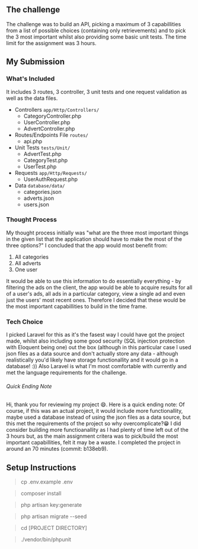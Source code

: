 
## The challenge 

The challenge was to build an API, picking a maximum of 3 capabillities from a list of possible choices (containing only retrievements) and to pick the 3 most important whilst also providing some basic unit tests. The time limit for the assignment was 3 hours.

## My Submission 

### What's Included   

It includes 3 routes, 3 controller, 3 unit tests and one request validation as well as the data files. 

* Controllers `app/Http/Controllers/`
    * CategoryController.php
    * UserController.php
    * AdvertController.php
* Routes/Endpoints File `routes/`
    * api.php
* Unit Tests `tests/Unit/`
    * AdvertTest.php
    * CategoryTest.php
    * UserTest.php
* Requests `app/Http/Requests/`
    * UserAuthRequest.php
* Data `database/data/`
    * categories.json
    * adverts.json
    * users.json

### Thought Process

My thought process initially was "what are the three most important things in the given list that the application should have to make the most of the three options?" I concluded that the app would most benefit from: 

1. All categories
2. All adverts
3. One user

It would be able to use this information to do essentially everything - by filtering the ads on the client, the app would be able to acquire results for all of a user's ads, all ads in a particular category, view a single ad and even just the users' most recent ones. Therefore I decided that these would be the most important capabillities to build in the time frame. 

### Tech Choice

I picked Laravel for this as it's the fasest way I could have got the project made, whilst also including some good security (SQL injection protection with Eloquent being one) out the box (although in this particular case I used json files as a data source and don't actually store any data - although realistically you'd likely have storage functionallity and it would go in a database! :)) Also Laravel is what I'm most comfortable with currently and met the language requirements for the challenge.

###### Quick Ending Note

Hi, thank you for reviewing my project 😄. Here is a quick ending note:
Of course, if this was an actual project, it would include more functionallity, maybe used a database instead of using the json files as a data source, but this met the requirements of the project so why overcomplicate?😁 I did consider building more functioanallity as I had plenty of time left out of the 3 hours but, as the main assignment critera was to pick/build the most important capabillities, felt it may be a waste. I completed the project in around an 70 minutes (commit: b138eb9).  

## Setup Instructions

>  cp .env.example .env

>  composer install

>  php artisan key:generate

>  php artisan migrate --seed

>  cd [PROJECT DIRECTORY]

> ./vendor/bin/phpunit
